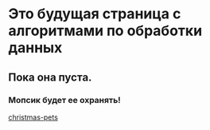 # Это будущая страница с алгоритмами по обработки данных
## Пока она пуста.
### Мопсик будет ее охранять!
[christmas-pets](https://github.com/Queetman/HW3_3/assets/31208413/67a767f0-f467-4d37-9561-972a6efd57de)
